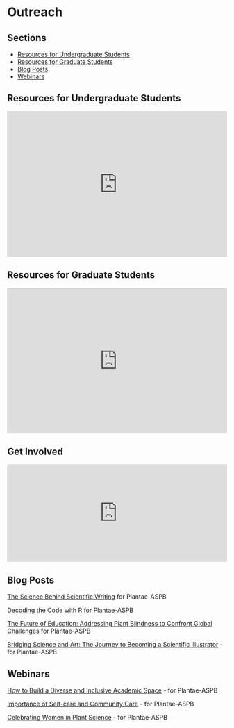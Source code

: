 # Outreach

## Sections
- [Resources for Undergraduate Students](#resources-for-undergraduate-students)
- [Resources for Graduate Students](#resources-for-graduate-students)
- [Blog Posts](#blog-posts)
- [Webinars](#webinars)
  
## Resources for Undergraduate Students

<iframe class="airtable-embed" src="https://airtable.com/embed/appuXmu4XSkVujs2M/shrXonOpMB5qRRFgl?viewControls=on" frameborder="0" onmousewheel="" width="100%" height="333" style="background: transparent; border: 1px solid #ccc;"></iframe>

## Resources for Graduate Students

<iframe class="airtable-embed" src="https://airtable.com/embed/app4mb5eKRDyZpwR1/shr0ITTr6RHbSKHDc?viewControls=on" frameborder="0" onmousewheel="" width="100%" height="333" style="background: transparent; border: 1px solid #ccc;"></iframe>

## Get Involved
<iframe class="airtable-embed" src="https://airtable.com/embed/appEhOZUtWJUTYqRn/shr2ltfMJrF0qvPHj?viewControls=on" frameborder="0" onmousewheel="" width="100%" height="222" style="background: transparent; border: 1px solid #ccc;"></iframe>

## Blog Posts
[The Science Behind Scientific Writing](https://plantae.org/the-science-behind-scientific-writing/) for Plantae-ASPB

[Decoding the Code with R](https://plantae.org/decoding-the-code-with-r/) for Plantae-ASPB

[The Future of Education: Addressing Plant Blindness to Confront Global Challenges](https://plantae.org/the-future-of-education-addressing-plant-blindness-to-confront-global-challenges/) for Plantae-ASPB

[Bridging Science and Art: The Journey to Becoming a Scientific Illustrator](https://plantae.org/bridging-science-and-art-the-journey-to-becoming-a-scientific-illustrator/) - for Plantae-ASPB

## Webinars
[How to Build a Diverse and Inclusive Academic Space](https://plantae.org/plantaepresents-how-to-build-a-diverse-and-inclusive-academic-space/) - for Plantae-ASPB

[Importance of Self-care and Community Care](https://plantae.org/plantaepresents-importance-of-selfcare-and-community/) - for Plantae-ASPB

[Celebrating Women in Plant Science](https://plantae.org/plantaepresents-celebrating-women-in-plant-science/) - for Plantae-ASPB
